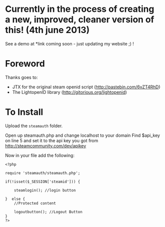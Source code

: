 Currently in the process of creating a new, improved, cleaner version of this! (4th june 2013)
==========================

See a demo at *link coming soon - just updating my website ;) !

Foreword
==========================

Thanks goes to:
- JTX for the original steam openid script (http://pastebin.com/6vZT4RhD)
- The LightopenID library (http://gitorious.org/lightopenid)

To Install
==========================

Upload the `steamauth` folder.

Open up steamauth.php and change localhost to your domain
Find $api_key on line 5 and set it to the api key you got from http://steamcommunity.com/dev/apikey

Now in your file add the following:

    <?php

    require 'steamauth/steamauth.php';

    if(!isset($_SESSION['steamid'])) {

        steamlogin(); //login button
    
    }  else {
        //Protected content

        logoutbutton(); //Logout Button
    }     
    ?>
    
    
    
 


